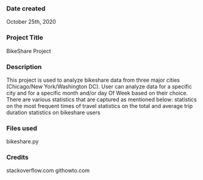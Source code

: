 ### Date created
October 25th, 2020

### Project Title
BikeShare Project

### Description
This project is used to analyze bikeshare data from three major cities (Chicago/New York/Washington DC). User can analyze data for a specific city and for a specific month and/or day Of Week based on their choice. There are various statistics that are captured as mentioned below:
statistics on the most frequent times of travel
statistics on the total and average trip duration
statistics on bikeshare users

### Files used
bikeshare.py

### Credits
stackoverflow.com
githowto.com

